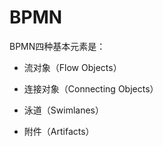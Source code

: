 # BPMN

BPMN四种基本元素是：

* 流对象（Flow Objects）

* 连接对象（Connecting Objects）

* 泳道（Swimlanes）

* 附件（Artifacts）





